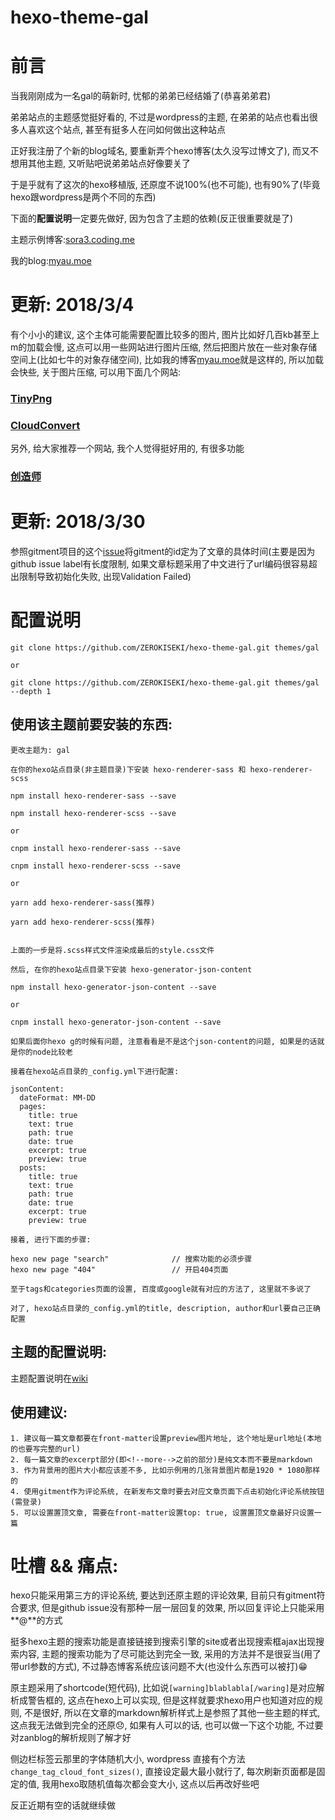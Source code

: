 # hexo-theme-gal

# 前言

当我刚刚成为一名gal的萌新时, 忧郁的弟弟已经结婚了(恭喜弟弟君)

弟弟站点的主题感觉挺好看的, 不过是wordpress的主题, 在弟弟的站点也看出很多人喜欢这个站点, 甚至有挺多人在问如何做出这种站点

正好我注册了个新的blog域名, 要重新弄个hexo博客(太久没写过博文了), 而又不想用其他主题, 又听贴吧说弟弟站点好像要关了

于是乎就有了这次的hexo移植版, 还原度不说100%(也不可能), 也有90%了(毕竟hexo跟wordpress是两个不同的东西)

下面的**配置说明**一定要先做好, 因为包含了主题的依赖(反正很重要就是了)

主题示例博客:[sora3.coding.me](http://sora3.coding.me)

我的blog:[myau.moe](http://myau.moe)
    
# 更新: 2018/3/4

有个小小的建议, 这个主体可能需要配置比较多的图片, 图片比如好几百kb甚至上m的加载会慢, 这点可以用一些网站进行图片压缩, 然后把图片放在一些对象存储空间上(比如七牛的对象存储空间),
比如我的博客[myau.moe](http://myau.moe)就是这样的, 所以加载会快些, 关于图片压缩, 可以用下面几个网站:

### [TinyPng](https://tinypng.com/)
### [CloudConvert](https://cloudconvert.com/)

另外, 给大家推荐一个网站, 我个人觉得挺好用的, 有很多功能

### [创造师](http://chuangzaoshi.com/)     

# 更新: 2018/3/30

参照gitment项目的这个[issue](https://github.com/imsun/gitment/issues/118)将gitment的id定为了文章的具体时间(主要是因为github issue label有长度限制, 如果文章标题采用了中文进行了url编码很容易超出限制导致初始化失败, 出现Validation Failed)

# 配置说明

    git clone https://github.com/ZEROKISEKI/hexo-theme-gal.git themes/gal
    
    or 
    
    git clone https://github.com/ZEROKISEKI/hexo-theme-gal.git themes/gal --depth 1

## 使用该主题前要安装的东西:

    更改主题为: gal

    在你的hexo站点目录(非主题目录)下安装 hexo-renderer-sass 和 hexo-renderer-scss
    
    npm install hexo-renderer-sass --save 
    
    npm install hexo-renderer-scss --save
    
    or 
    
    cnpm install hexo-renderer-sass --save
    
    cnpm install hexo-renderer-scss --save
    
    or 
    
    yarn add hexo-renderer-sass(推荐)
    
    yarn add hexo-renderer-scss(推荐)
    
    
    上面的一步是将.scss样式文件渲染成最后的style.css文件
    
    然后, 在你的hexo站点目录下安装 hexo-generator-json-content
    
    npm install hexo-generator-json-content --save
    
    or 
    
    cnpm install hexo-generator-json-content --save
    
    如果后面你hexo g的时候有问题, 注意看看是不是这个json-content的问题, 如果是的话就是你的node比较老
    
    接着在hexo站点目录的_config.yml下进行配置:
    
    jsonContent:
      dateFormat: MM-DD
      pages:
        title: true
        text: true
        path: true
        date: true
        excerpt: true
        preview: true
      posts:
        title: true
        text: true
        path: true
        date: true
        excerpt: true
        preview: true
    
    接着, 进行下面的步骤:
    
    hexo new page "search"              // 搜索功能的必须步骤
    hexo new page "404"                 // 开启404页面
    
    至于tags和categories页面的设置, 百度或google就有对应的方法了, 这里就不多说了
    
    对了, hexo站点目录的_config.yml的title, description, author和url要自己正确配置
    
## 主题的配置说明:

主题配置说明在[wiki](https://github.com/ZEROKISEKI/hexo-theme-gal/wiki/%E4%B8%BB%E9%A2%98%E9%85%8D%E7%BD%AE%E8%AF%B4%E6%98%8E)

## 使用建议:

    1. 建议每一篇文章都要在front-matter设置preview图片地址, 这个地址是url地址(本地的也要写完整的url)
    2. 每一篇文章的excerpt部分(即<!--more-->之前的部分)是纯文本而不要是markdown
    3. 作为背景用的图片大小都应该差不多, 比如示例用的几张背景图片都是1920 * 1080那样的
    4. 使用gitment作为评论系统, 在新发布文章时要去对应文章页面下点击初始化评论系统按钮(需登录)
    5. 可以设置置顶文章, 需要在front-matter设置top: true, 设置置顶文章最好只设置一篇

# 吐槽 && 痛点:

hexo只能采用第三方的评论系统, 要达到还原主题的评论效果, 目前只有gitment符合要求, 但是github issue没有那种一层一层回复的效果, 所以回复评论上只能采用**@**的方式

挺多hexo主题的搜索功能是直接链接到搜索引擎的site或者出现搜索框ajax出现搜索内容, 主题的搜索功能为了尽可能达到完全一致, 采用的方法并不是很妥当(用了带url参数的方式), 不过静态博客系统应该问题不大(也没什么东西可以被打):grin:

原主题采用了shortcode(短代码), 比如说`[warning]blablabla[/waring]`是对应解析成警告框的, 这点在hexo上可以实现, 但是这样就要求hexo用户也知道对应的规则, 不是很好, 所以在文章的markdown解析样式上是参照了其他一些主题的样式, 这点我无法做到完全的还原:disappointed:, 如果有人可以的话, 也可以做一下这个功能, 不过要对zanblog的解析规则了解才好

侧边栏标签云那里的字体随机大小, wordpress 直接有个方法`change_tag_cloud_font_sizes()`, 直接设定最大最小就行了, 每次刷新页面都是固定的值, 我用hexo取随机值每次都会变大小, 这点以后再改好些吧

反正近期有空的话就继续做





